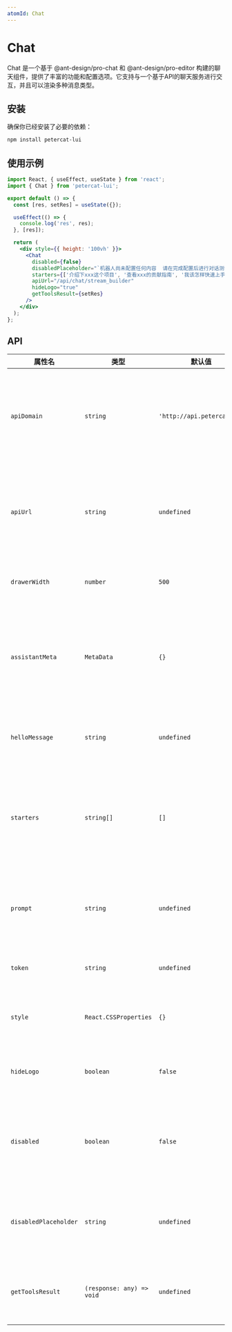 ```yaml
---
atomId: Chat
---
```


# Chat

Chat 是一个基于 @ant-design/pro-chat 和 @ant-design/pro-editor 构建的聊天组件，提供了丰富的功能和配置选项。它支持与一个基于API的聊天服务进行交互，并且可以渲染多种消息类型。

## 安装

确保你已经安装了必要的依赖：

```bash
npm install petercat-lui
```

## 使用示例

```jsx
import React, { useEffect, useState } from 'react';
import { Chat } from 'petercat-lui';

export default () => {
  const [res, setRes] = useState({});

  useEffect(() => {
    console.log('res', res);
  }, [res]);

  return (
    <div style={{ height: '100vh' }}>
      <Chat
        disabled={false}
        disabledPlaceholder="`机器人尚未配置任何内容  请在完成配置后进行对话测试`"
        starters={['介绍下xxx这个项目', '查看xxx的贡献指南', '我该怎样快速上手']}
        apiUrl="/api/chat/stream_builder"
        hideLogo="true"
        getToolsResult={setRes}
      />
    </div>
  );
};
```

## API


| 属性名               | 类型                             | 默认值                    | 描述                                                                                  |
| -------------------- | -------------------------------- | ------------------------- | ------------------------------------------------------------------------------------- |
| `apiDomain`          | `string`                         | `'http://api.petercat.ai'` | API域名地址，组件将通过此域名与后端服务进行通信。                                      |
| `apiUrl`             | `string`                         | `undefined`               | 指定聊天API的URL路径，如果未指定，将使用默认路径。                                     |
| `drawerWidth`        | `number`                         | `500`                     | 控制聊天窗口的宽度。                                                                  |
| `assistantMeta`      | `MetaData`                       | `{}`                      | 设置聊天助手的元数据信息，包括头像、标题和背景颜色。                                   |
| `helloMessage`       | `string`                         | `undefined`               | 设定聊天窗口打开时的欢迎消息。                                                        |
| `starters`           | `string[]`                       | `[]`                      | 聊天启动器消息的数组，用户可以选择这些消息来快速开始对话。                            |
| `prompt`             | `string`                         | `undefined`               | 指定聊天的提示内容，用于指导对话的进行。                                              |
| `token`              | `string`                         | `undefined`               | 用于验证聊天服务的令牌。                                                              |
| `style`              | `React.CSSProperties`            | `{}`                      | 自定义聊天组件的内联样式。                                                            |
| `hideLogo`           | `boolean`                        | `false`                   | 是否隐藏聊天窗口顶部的Logo。                                                          |
| `disabled`           | `boolean`                        | `false`                   | 是否禁用聊天输入区域，禁用后用户无法输入消息。                                         |
| `disabledPlaceholder`| `string`                         | `undefined`               | 当聊天输入区域被禁用时显示的占位符文本。                                              |
| `getToolsResult`     | `(response: any) => void`        | `undefined`               | 用于接收工具处理结果的回调函数。                                                      |
